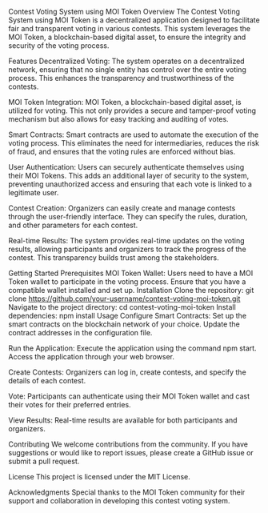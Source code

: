 Contest Voting System using MOI Token
Overview
The Contest Voting System using MOI Token is a decentralized application designed to facilitate fair and transparent voting in various contests. This system leverages the MOI Token, a blockchain-based digital asset, to ensure the integrity and security of the voting process.

Features
Decentralized Voting: The system operates on a decentralized network, ensuring that no single entity has control over the entire voting process. This enhances the transparency and trustworthiness of the contests.

MOI Token Integration: MOI Token, a blockchain-based digital asset, is utilized for voting. This not only provides a secure and tamper-proof voting mechanism but also allows for easy tracking and auditing of votes.

Smart Contracts: Smart contracts are used to automate the execution of the voting process. This eliminates the need for intermediaries, reduces the risk of fraud, and ensures that the voting rules are enforced without bias.

User Authentication: Users can securely authenticate themselves using their MOI Tokens. This adds an additional layer of security to the system, preventing unauthorized access and ensuring that each vote is linked to a legitimate user.

Contest Creation: Organizers can easily create and manage contests through the user-friendly interface. They can specify the rules, duration, and other parameters for each contest.

Real-time Results: The system provides real-time updates on the voting results, allowing participants and organizers to track the progress of the contest. This transparency builds trust among the stakeholders.

Getting Started
Prerequisites
MOI Token Wallet: Users need to have a MOI Token wallet to participate in the voting process. Ensure that you have a compatible wallet installed and set up.
Installation
Clone the repository: git clone https://github.com/your-username/contest-voting-moi-token.git
Navigate to the project directory: cd contest-voting-moi-token
Install dependencies: npm install
Usage
Configure Smart Contracts: Set up the smart contracts on the blockchain network of your choice. Update the contract addresses in the configuration file.

Run the Application: Execute the application using the command npm start. Access the application through your web browser.

Create Contests: Organizers can log in, create contests, and specify the details of each contest.

Vote: Participants can authenticate using their MOI Token wallet and cast their votes for their preferred entries.

View Results: Real-time results are available for both participants and organizers.

Contributing
We welcome contributions from the community. If you have suggestions or would like to report issues, please create a GitHub issue or submit a pull request.

License
This project is licensed under the MIT License.

Acknowledgments
Special thanks to the MOI Token community for their support and collaboration in developing this contest voting system.


